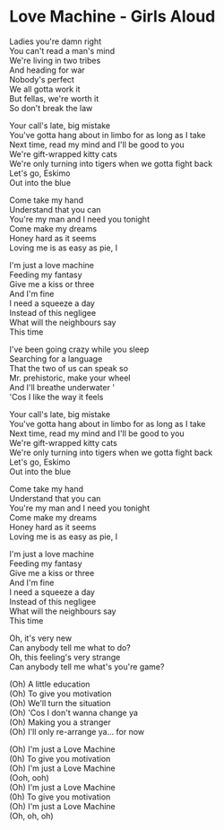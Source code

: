 # Love Machine - Girls Aloud

Ladies you're damn right \
You can't read a man's mind \
We're living in two tribes \
And heading for war\
Nobody's perfect \
We all gotta work it \
But fellas, we're worth it \
So don't break the law

Your call's late, big mistake \
You've gotta hang about in limbo for as long as I take \
Next time, read my mind and I'll be good to you \
We're gift-wrapped kitty cats\
We're only turning into tigers when we gotta fight back \
Let's go, Eskimo \
Out into the blue 

Come take my hand\
Understand that you can \
You're my man and I need you tonight\
Come make my dreams\
Honey hard as it seems \
Loving me is as easy as pie, I

I'm just a love machine \
Feeding my fantasy \
Give me a kiss or three \
And I'm fine \
I need a squeeze a day \
Instead of this negligee \
What will the neighbours say \
This time 

I've been going crazy while you sleep \
Searching for a language\
That the two of us can speak so\
Mr. prehistoric, make your wheel \
And I'll breathe underwater '\
'Cos I like the way it feels 

Your call's late, big mistake \
You've gotta hang about in limbo for as long as I take \
Next time, read my mind and I'll be good to you \
We're gift-wrapped kitty cats\
We're only turning into tigers when we gotta fight back \
Let's go, Eskimo \
Out into the blue 

Come take my hand\
Understand that you can \
You're my man and I need you tonight\
Come make my dreams\
Honey hard as it seems \
Loving me is as easy as pie, I

I'm just a love machine \
Feeding my fantasy \
Give me a kiss or three \
And I'm fine \
I need a squeeze a day \
Instead of this negligee \
What will the neighbours say \
This time 

Oh, it's very new \
Can anybody tell me what to do? \
Oh, this feeling's very strange \
Can anybody tell me what's you're game? 

(Oh) A little education \
(Oh) To give you motivation \
(Oh) We'll turn the situation \
(Oh) 'Cos I don't wanna change ya\
(Oh) Making you a stranger \
(Oh) I'll only re-arrange ya... for now

(Oh) I'm just a Love Machine \
(0h) To give you motivation \
(Oh) I'm just a Love Machine \
(Ooh, ooh)\
(Oh) I'm just a Love Machine \
(0h) To give you motivation \
(Oh) I'm just a Love Machine \
(Oh, oh, oh)